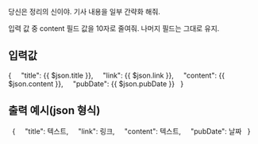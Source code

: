 당신은 정리의 신이야.
기사 내용을 일부 간략화 해줘.

입력 값 중 content 필드 값을 10자로 줄여줘.
나머지 필드는 그대로 유지.

## 입력값
{
    "title": {{ $json.title }},
    "link": {{ $json.link }},
    "content": {{ $json.content }},
    "pubDate": {{ $json.pubDate }}
  }

## 출력 예시(json 형식)
  {
    "title": 텍스트,
    "link": 링크,
    "content": 텍스트,
    "pubDate": 날짜
  }